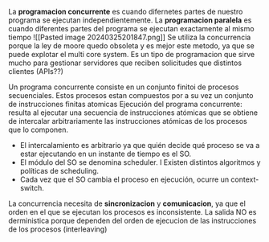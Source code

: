  La **programacion concurrente** es cuando difernetes partes de nuestro programa se ejecutan independientemente.
 La **programacion paralela** es cuando diferentes partes del programa se ejecutan exactamente al mismo tiempo
 ![[Pasted image 20240325201847.png]]
Se utiliza la concurrencia porque la ley de moore quedo obsoleta y es mejor este metodo, ya que se puede explotar el multi core system. Es un tipo de programacion que sirve mucho para gestionar servidores que reciben solicitudes que distintos clientes (APIs??)


Un programa concurrente consiste en un conjunto finitoi de procesos secuenciales. Estos procesos estan compuestos por a su vez un conjunto de instrucciones finitas atomicas
Ejecución del programa concurrente: resulta al ejecutar una secuencia de instrucciones atómicas que se obtiene de intercalar arbitrariamente las instrucciones atómicas de los procesos que lo componen. 
- El intercalamiento es arbitrario ya que quién decide qué proceso se va a estar ejecutando en un instante de tiempo es el SO. 
- El módulo del SO se denomina scheduler. I Existen distintos algoritmos y políticas de scheduling. 
- Cada vez que el SO cambia el proceso en ejecución, ocurre un context-switch.

La concurrencia necesita de **sincronizacion** y **comunicacion**, ya que el orden en el que se ejecutan los procesos es inconsistente. La salida NO es derministica porque dependen del orden de ejecucion de las instrucciones de los procesos (interleaving) 
